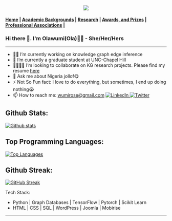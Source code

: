 

<div align="center">
  <img src="https://media.giphy.com/media/chKLljLdaReQaJgSW8/giphy.gif"/>
</div>

#### [Home](https://wumirose.github.io/) | [Academic Backgrounds](https://wumirose.github.io/background) | [Research](https://wumirose.github.io/research) | [Awards, and Prizes](https://wumirose.github.io/awards) | [Professional Associations](https://wumirose.github.io/associations) | 

### Hi there 👋. I'm Olawumi(Ola)👩‍🦱 - She/Her/Hers
-------------------------------------------------
- 👩‍💻 I’m currently working on knowledge graph edge inference
- 📖 I’m currently a graduate student at UNC-Chapel Hill
- 👨‍👩‍👧‍👦 I’m looking to collaborate on KG research projects. Please find my resume [here](https://drive.google.com/file/d/1-0GNdX-iFXPZwph8vUvC1gNq0aBER4nZ/view)
- 💬 Ask me about Nigeria jollof😋
- ⚡ Not So Fun fact: I love to do everything, but sometimes, I end up doing nothing😭
- 📫 How to reach me: wumirose@gmail.com
  <a href="https://www.linkedin.com/in/wumirosey/">
    <img src="https://img.shields.io/badge/LinkedIn-blue?style=for-the-badge&logo=linkedin&logoColor=white" alt="LinkedIn"/>
  </a>
  <a href="https://twitter.com/wumirosey">
    <img src="https://img.shields.io/badge/Twitter-blue?style=for-the-badge&logo=twitter&logoColor=white" alt="Twitter"/>
  </a>


Github Stats:
----------------------------------
[![Github stats](https://github-readme-stats.vercel.app/api?username=wumirose&show_icons=true&theme=dark#gh-dark-mode-only)](https://github.com/wumirose/github-readme-stats)

Top Programming Languages:
----------------------------------
[![Top Languages](https://github-readme-stats.vercel.app/api/top-langs/?username=wumirose&hide_progress=true&show_icons=true&theme=dark#gh-dark-mode-only)](https://github.com/wumirose/github-readme-stats)

Github Streak:
----------------------------------
[![GitHub Streak](https://streak-stats.demolab.com/?user=wumirose&theme=dark)](https://git.io/streak-stats)

Tech Stack:
- Python | Graph Databases | TensorFlow | Pytorch | Scikit Learn
- HTML | CSS | SQL | WordPress | Joomla | Mobirise 
----------------------------------


